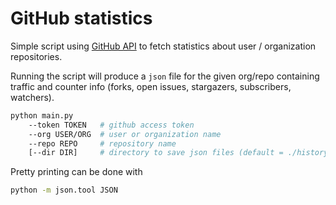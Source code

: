 # GitHub statistics

Simple script using [GitHub API](https://pypi.org/project/githubpy/) to fetch statistics about user / organization repositories.

Running the script will produce a `json` file for the given org/repo containing traffic and counter info (forks, open issues, stargazers, subscribers, watchers).

```bash
python main.py
    --token TOKEN   # github access token
    --org USER/ORG  # user or organization name
    --repo REPO     # repository name
    [--dir DIR]     # directory to save json files (default = ./history)
```

Pretty printing can be done with

```bash
python -m json.tool JSON
```
